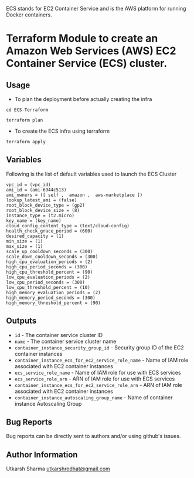 ECS stands for EC2 Container Service and is the AWS platform for running Docker containers. 

# Terraform Module to create an Amazon Web Services (AWS) EC2 Container Service (ECS) cluster.

Usage
--------
- To plan the deployment before actually creating the infra
```
cd ECS-Terraform 

terraform plan
```

- To create the ECS infra using terraform
```
terraform apply
```

## Variables
Following is the list of default variables used to launch the ECS Cluster
```
vpc_id = (vpc_id) 
ami_id = (ami-6944c513)
ami_owners = ([ self ,  amazon ,  aws-marketplace ])
lookup_latest_ami = (false)
root_block_device_type = (gp2)
root_block_device_size = (8)
instance_type = (t2.micro)
key_name = (key_name)
cloud_config_content_type = (text/cloud-config) 
health_check_grace_period = (600)
desired_capacity = (1) 
min_size = (1) 
max_size = (1) 
scale_up_cooldown_seconds = (300)
scale_down_cooldown_seconds = (300) 
high_cpu_evaluation_periods = (2)
high_cpu_period_seconds = (300) 
high_cpu_threshold_percent = (90)
low_cpu_evaluation_periods = (2)
low_cpu_period_seconds = (300)
low_cpu_threshold_percent = (10) 
high_memory_evaluation_periods = (2)
high_memory_period_seconds = (300)
high_memory_threshold_percent = (90) 

```


## Outputs

- `id` - The container service cluster ID
- `name` - The container service cluster name
- `container_instance_security_group_id` - Security group ID of the EC2 container instances
- `container_instance_ecs_for_ec2_service_role_name` - Name of IAM role associated with EC2 container instances
- `ecs_service_role_name` - Name of IAM role for use with ECS services
- `ecs_service_role_arn` - ARN of IAM role for use with ECS services
- `container_instance_ecs_for_ec2_service_role_arn` - ARN of IAM role associated with EC2 container instances
- `container_instance_autoscaling_group_name` - Name of container instance Autoscaling Group



Bug Reports
-----------

Bug reports can be directly sent to authors and/or using github's issues.


Author Information
------------------

Utkarsh Sharma <utkarshredhat@gmail.com>
